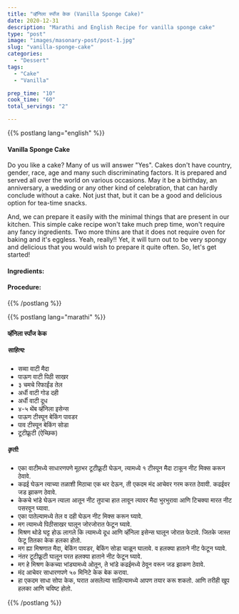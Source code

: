 ```yaml
---
title: "व्हॅनिला स्पॉंज केक (Vanilla Sponge Cake)"
date: 2020-12-31
description: "Marathi and English Recipe for vanilla sponge cake"
type: "post"
image: "images/masonary-post/post-1.jpg"
slug: "vanilla-sponge-cake"
categories: 
  - "Dessert"
tags:
  - "Cake"
  - "Vanilla"

prep_time: "10"
cook_time: "60"
total_servings: "2"

---
```


{{% postlang lang="english" %}} 
 #### Vanilla Sponge Cake
 
  Do you like a cake? Many of us will answer "Yes". Cakes don't have country, gender, race, age and many such discriminating factors. It is prepared and served all over the world on various occasions. May it be a birthday, an anniversary, a wedding or any other kind of celebration, that can hardly conclude without a cake. Not just that, but it can be a good and delicious option for tea-time snacks. 
  
  And, we can prepare it easily with the minimal things that are present in our kitchen. This simple cake recipe won't take much prep time, won't require any fancy ingredients. Two more thins are that it does not require oven for baking and it's eggless. Yeah, really!! Yet, it will turn out to be very spongy and delicious that you would wish to prepare it quite often. So, let's get started!   

 
 #### Ingredients:
 
 #### Procedure: 
 {{% /postlang %}}






{{% postlang lang="marathi" %}}


#### व्हॅनिला स्पॉंज केक  


##### साहित्य:

- सव्वा वाटी मैदा 
- पाऊण वाटी पिठी साखर 
- ३ चमचे रिफाईंड तेल 
- अर्धी वाटी गोड दही 
- अर्धी वाटी दूध 
- ४-५ थेंब व्हॅनिला इसेन्स 
- पाऊण टीस्पून बेकिंग पावडर 
- पाव टीस्पून बेकिंग सोडा 
- टूटीफ्रूटी (ऐच्छिक) 

##### कृती: 


- एका वाटीमध्ये साधारणपणे मूठभर टूटीफ्रूटी घेऊन, त्यामध्ये १ टीस्पून मैदा टाकून नीट मिक्स करून ठेवावे. 
- कढई घेऊन त्याच्या तळाशी मिठाचा एक थर देऊन, ती एकदम मंद आचेवर गरम करत ठेवावी. कढईवर जड झाकण ठेवावे. 
- केकचे भांडे घेऊन त्याला आतून नीट तुपाचा हात लावून त्यावर मैदा भुरभुरावा आणि टिचक्या मारत नीट पसरवून घ्यावा. 
- एका पातेल्यामध्ये तेल व दही घेऊन नीट मिक्स करून घ्यावे. 
- मग त्यामध्ये पिठीसाखर घालून जोरजोरात फेटून घ्यावे. 
- मिश्रण थोडे घट्ट होऊ लागले कि त्यामध्ये दूध आणि व्हॅनिला इसेन्स घालून जोरात फेटावे. जितके जास्त फेटू तितका केक हलका होतो. 
- मग ह्या मिश्रणात मैदा, बेकिंग पावडर, बेकिंग सोडा चाळून घालावे. व हलक्या हाताने नीट फेटून घ्यावे. 
- नंतर टूटीफ्रूटी घालून परत हलक्या हाताने नीट फेटून घ्यावे. 
- मग हे मिश्रण केकच्या भांड्यामध्ये ओतून, ते भांडे कढईमध्ये ठेवून वरून जड झाकण ठेवावे. 
- मंद आचेवर साधारणपणे ५० मिनिटे केक बेक करावा. 
- हा एकदम साधा सोपा केक, घरात असलेल्या साहित्यामध्ये आपण तयार करू शकतो. आणि तरीही खूप हलका आणि चविष्ट होतो. 





 {{% /postlang %}}
